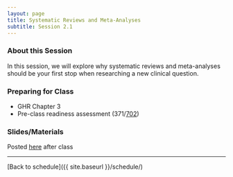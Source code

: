 ```yaml
---
layout: page
title: Systematic Reviews and Meta-Analyses
subtitle: Session 2.1
---
```


### About this Session

In this session, we will explore why systematic reviews and meta-analyses should be your first stop when researching a new clinical question.

### Preparing for Class

* GHR Chapter 3
* Pre-class readiness assessment (371/[702](https://sakai.duke.edu/samigo-app/servlet/Login?id=6c32d459-89fb-4545-b333-cd786e86aca11504617919002
))

### Slides/Materials

Posted [here](https://drive.google.com/drive/folders/0Bxn_jkXZ1lxuVklQakF4MjZGSDQ?usp=sharing) after class

* * *

[Back to schedule]({{ site.baseurl }}/schedule/)
